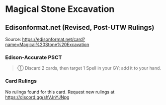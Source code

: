# Magical Stone Excavation

## Edisonformat.net (Revised, Post-UTW Rulings)

Source: https://edisonformat.net/card?name=Magical%20Stone%20Excavation

### Edison-Accurate PSCT

> ① Discard 2 cards, then target 1 Spell in your GY; add it to your hand.

### Card Rulings

No rulings found for this card. Request new rulings at https://discord.gg/shVJnYJNpg
            